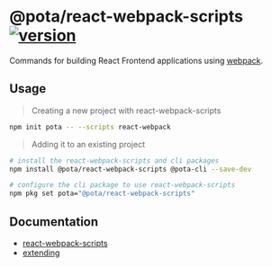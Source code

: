 # @pota/react-webpack-scripts [![version](https://img.shields.io/npm/v/@pota/react-webpack-scripts.svg?label=%20)](https://npmjs.org/package/@pota/react-webpack-scripts)

Commands for building React Frontend applications using
[webpack](https://github.com/webpack/webpack).

## Usage

> Creating a new project with react-webpack-scripts

```bash
npm init pota -- --scripts react-webpack
```

> Adding it to an existing project

```bash
# install the react-webpack-scripts and cli packages
npm install @pota/react-webpack-scripts @pota-cli --save-dev

# configure the cli package to use react-webpack-scripts
npm pkg set pota="@pota/react-webpack-scripts"
```

## Documentation

- [react-webpack-scripts](https://mediamonks.github.io/pota/scripts/react-webpack)
- [extending](https://github.com/mediamonks/pota/blob/main/core/cli/docs/extending.md)
